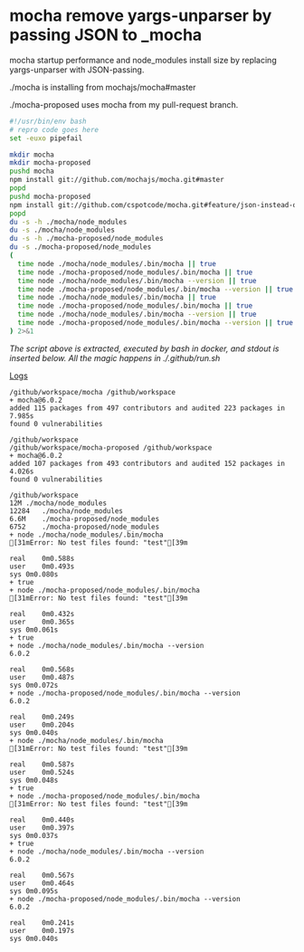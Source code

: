 # mocha remove yargs-unparser by passing JSON to _mocha
 
mocha startup performance and node_modules install size by replacing yargs-unparser with JSON-passing.

./mocha is installing from mochajs/mocha#master

./mocha-proposed uses mocha from my pull-request branch.

```bash
#!/usr/bin/env bash
# repro code goes here
set -euxo pipefail

mkdir mocha
mkdir mocha-proposed
pushd mocha
npm install git://github.com/mochajs/mocha.git#master
popd
pushd mocha-proposed
npm install git://github.com/cspotcode/mocha.git#feature/json-instead-of-yargs-unparser
popd
du -s -h ./mocha/node_modules
du -s ./mocha/node_modules
du -s -h ./mocha-proposed/node_modules
du -s ./mocha-proposed/node_modules
(
  time node ./mocha/node_modules/.bin/mocha || true
  time node ./mocha-proposed/node_modules/.bin/mocha || true
  time node ./mocha/node_modules/.bin/mocha --version || true
  time node ./mocha-proposed/node_modules/.bin/mocha --version || true
  time node ./mocha/node_modules/.bin/mocha || true
  time node ./mocha-proposed/node_modules/.bin/mocha || true
  time node ./mocha/node_modules/.bin/mocha --version || true
  time node ./mocha-proposed/node_modules/.bin/mocha --version || true
) 2>&1
```

*The script above is extracted, executed by bash in docker, and stdout is inserted below.  All the magic happens in ./.github/run.sh*

[Logs](https://github.com/cspotcode/repros/runs/77929050)

```output
/github/workspace/mocha /github/workspace
+ mocha@6.0.2
added 115 packages from 497 contributors and audited 223 packages in 7.985s
found 0 vulnerabilities

/github/workspace
/github/workspace/mocha-proposed /github/workspace
+ mocha@6.0.2
added 107 packages from 493 contributors and audited 152 packages in 4.026s
found 0 vulnerabilities

/github/workspace
12M	./mocha/node_modules
12284	./mocha/node_modules
6.6M	./mocha-proposed/node_modules
6752	./mocha-proposed/node_modules
+ node ./mocha/node_modules/.bin/mocha
[31mError: No test files found: "test"[39m

real	0m0.588s
user	0m0.493s
sys	0m0.080s
+ true
+ node ./mocha-proposed/node_modules/.bin/mocha
[31mError: No test files found: "test"[39m

real	0m0.432s
user	0m0.365s
sys	0m0.061s
+ true
+ node ./mocha/node_modules/.bin/mocha --version
6.0.2

real	0m0.568s
user	0m0.487s
sys	0m0.072s
+ node ./mocha-proposed/node_modules/.bin/mocha --version
6.0.2

real	0m0.249s
user	0m0.204s
sys	0m0.040s
+ node ./mocha/node_modules/.bin/mocha
[31mError: No test files found: "test"[39m

real	0m0.587s
user	0m0.524s
sys	0m0.048s
+ true
+ node ./mocha-proposed/node_modules/.bin/mocha
[31mError: No test files found: "test"[39m

real	0m0.440s
user	0m0.397s
sys	0m0.037s
+ true
+ node ./mocha/node_modules/.bin/mocha --version
6.0.2

real	0m0.567s
user	0m0.464s
sys	0m0.095s
+ node ./mocha-proposed/node_modules/.bin/mocha --version
6.0.2

real	0m0.241s
user	0m0.197s
sys	0m0.040s
```
